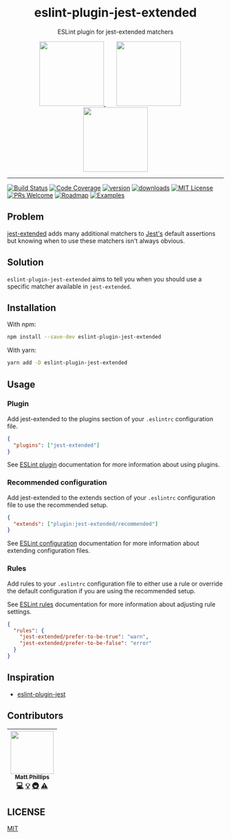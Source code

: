 <div align="center">
  <h1>eslint-plugin-jest-extended</h1>

  ESLint plugin for jest-extended matchers

  <a href="https://eslint.org/">
    <img width="150" height="150" src="https://eslint.org/img/logo.svg">
  </a>
  <a href="https://facebook.github.io/jest/">
    <img width="150" height="150" vspace="" hspace="25" src="https://cdn.worldvectorlogo.com/logos/jest.svg">
  </a>
  <a href="https://github.com/jest-community/jest-extended">
    <img width="150" height="150" src="https://camo.githubusercontent.com/b68d547b27824d6522a5f2fe80f0d25364204b45/68747470733a2f2f656d6f6a6970656469612d75732e73332e616d617a6f6e6177732e636f6d2f7468756d62732f3234302f6170706c652f3131342f666c657865642d6269636570735f31663461612e706e67">
  </a>
</div>

<hr />

[![Build Status](https://img.shields.io/travis/mattphillips/eslint-plugin-jest-extended.svg?style=flat-square)](https://travis-ci.org/mattphillips/eslint-plugin-jest-extended)
[![Code Coverage](https://img.shields.io/codecov/c/github/mattphillips/eslint-plugin-jest-extended.svg?style=flat-square)](https://codecov.io/github/mattphillips/eslint-plugin-jest-extended)
[![version](https://img.shields.io/npm/v/eslint-plugin-jest-extended.svg?style=flat-square)](https://www.npmjs.com/package/eslint-plugin-jest-extended)
[![downloads](https://img.shields.io/npm/dm/eslint-plugin-jest-extended.svg?style=flat-square)](http://npm-stat.com/charts.html?package=eslint-plugin-jest-extended&from=2017-09-14)
[![MIT License](https://img.shields.io/npm/l/eslint-plugin-jest-extended.svg?style=flat-square)](https://github.com/mattphillips/eslint-plugin-jest-extended/blob/master/LICENSE)
[![PRs Welcome](https://img.shields.io/badge/PRs-welcome-brightgreen.svg?style=flat-square)](http://makeapullrequest.com)
[![Roadmap](https://img.shields.io/badge/%F0%9F%93%94-roadmap-CD9523.svg?style=flat-square)](https://github.com/mattphillips/eslint-plugin-jest-extended/blob/master/docs/ROADMAP.md)
[![Examples](https://img.shields.io/badge/%F0%9F%92%A1-examples-ff615b.svg?style=flat-square)](https://github.com/mattphillips/eslint-plugin-jest-extended/blob/master/docs/EXAMPLES.md)

## Problem

[jest-extended](https://github.com/jest-community/jest-extended) adds many additional matchers to
[Jest's](https://facebook.github.io/jest/) default assertions but knowing when to use these matchers isn't always
obvious.

## Solution

`eslint-plugin-jest-extended` aims to tell you when you should use a specific matcher available in `jest-extended`.

## Installation

With npm:
```sh
npm install --save-dev eslint-plugin-jest-extended
```

With yarn:
```sh
yarn add -D eslint-plugin-jest-extended
```

## Usage

### Plugin

Add jest-extended to the plugins section of your `.eslintrc` configuration file.

```json
{
  "plugins": ["jest-extended"]
}
```

See [ESLint plugin](https://eslint.org/docs/user-guide/configuring#configuring-plugins) documentation for more
information about using plugins.

### Recommended configuration

Add jest-extended to the extends section of your `.eslintrc` configuration file to use the recommended setup.

```json
{
  "extends": ["plugin:jest-extended/recommended"]
}
```

See [ESLint configuration](https://eslint.org/docs/user-guide/configuring#extending-configuration-files) documentation
for more information about extending configuration files.

### Rules

Add rules to your `.eslintrc` configuration file to either use a rule or override the default configuration if you are
using the recommended setup.

See [ESLint rules](https://eslint.org/docs/user-guide/configuring#configuring-rules) documentation for more information
about adjusting rule settings.

```json
{
  "rules": {
    "jest-extended/prefer-to-be-true": "warn",
    "jest-extended/prefer-to-be-false": "error"
  }
}
```

## Inspiration

 - [eslint-plugin-jest](https://github.com/jest-community/eslint-plugin-jest)

## Contributors

<!-- ALL-CONTRIBUTORS-LIST:START - Do not remove or modify this section -->
| [<img src="https://avatars0.githubusercontent.com/u/5610087?v=4" width="100px;"/><br /><sub><b>Matt Phillips</b></sub>](http://mattphillips.io)<br />[💻](https://github.com/mattphillips/eslint-plugin-jest-extended/commits?author=mattphillips "Code") [💡](#example-mattphillips "Examples") [🚇](#infra-mattphillips "Infrastructure (Hosting, Build-Tools, etc)") [⚠️](https://github.com/mattphillips/eslint-plugin-jest-extended/commits?author=mattphillips "Tests") |
| :---: |
<!-- ALL-CONTRIBUTORS-LIST:END -->

## LICENSE

[MIT](/LICENSE)
